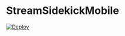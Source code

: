 # StreamSidekickMobile

[![Deploy](https://www.herokucdn.com/deploy/button.png)](https://heroku.com/deploy)
